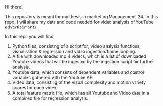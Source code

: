 Hi there!

This repository is meant for my thesis in marketing Management '24. In this repo, I will share my data and code needed for video analysis of YouTube advertisements.

In this repo you will find:

1. Python files, consisting of a script for; video analysis functions, visualisation & regression  and video ingestion/frame looping.
2. A file with downloaded mp.4 videos, which is a list of downloaded Youtube videos that will be ingested by the ingestion script for further analysis.
3. Youtube data, which consists of dependent variables and control variables gathered with the Youtube API.
4. Video data, consisting of the visual complexity and motion variety scores for each video.
5. A total feature matrix file, which has all Youtube and Video data in a combined file for regression analysis.

